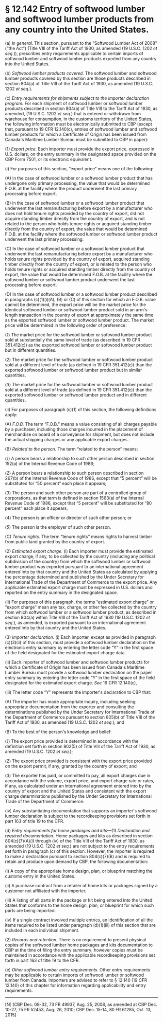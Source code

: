 # § 12.142   Entry of softwood lumber and softwood lumber products from any country into the United States.

(a) *In general.* This section, pursuant to the “Softwood Lumber Act of 2008” (“the Act”) (Title VIII of the Tariff Act of 1930, as amended (19 U.S.C. 1202 *et seq.*)), prescribes entry requirements applicable to certain imports of softwood lumber and softwood lumber products exported from any country into the United States.


(b) *Softwood lumber products covered.* The softwood lumber and softwood lumber products covered by this section are those products described in section 804(a) of Title VIII of the Tariff Act of 1930, as amended (19 U.S.C. 1202 *et seq.*).


(c) *Entry requirements for shipments subject to the importer declaration program.* For each shipment of softwood lumber or softwood lumber products described in section 804(a) of Title VIII to the Tariff Act of 1930, as amended, (19 U.S.C. 1202 *et seq.*) that is entered or withdrawn from warehouse for consumption, in the customs territory of the United States, the following information must be electronically submitted to CBP (except that, pursuant to 19 CFR 12.140(c), entries of softwood lumber and softwood lumber products for which a Certificate of Origin has been issued from Canada's Maritime Lumber Bureau must be submitted to CBP in paper):


(1) *Export price.* Each importer must provide the export price, expressed in U.S. dollars, on the entry summary in the designated space provided on the CBP Form 7501, or its electronic equivalent.


(i) For purposes of this section, “export price” means one of the following:


(A) In the case of softwood lumber or a softwood lumber product that has undergone only primary processing, the value that would be determined F.O.B. at the facility where the product underwent the last primary processing before export.


(B) In the case of softwood lumber or a softwood lumber product that underwent the last remanufacturing before export by a manufacturer who does not hold tenure rights provided by the country of export, did not acquire standing timber directly from the country of export, and is not related to the person who holds tenure rights or acquired standing timber directly from the country of export, the value that would be determined F.O.B. at the facility where the softwood lumber or softwood lumber product underwent the last primary processing.


(C) In the case of softwood lumber or a softwood lumber product that underwent the last remanufacturing before export by a manufacturer who holds tenure rights provided by the country of export, acquired standing timber directly from the country of export, or is related to the person who holds tenure rights or acquired standing timber directly from the country of export, the value that would be determined F.O.B. at the facility where the softwood lumber or softwood lumber product underwent the last processing before export.


(D) In the case of softwood lumber or a softwood lumber product described in paragraphs (c)(1)(i)(A), (B) or (C) of this section for which an F.O.B. value cannot be determined, the export price will be the market price for the identical softwood lumber or softwood lumber product sold in an arm's-length transaction in the country of export at approximately the same time as the exported softwood lumber or softwood lumber product. The market price will be determined in the following order of preference:


(*1*) The market price for the softwood lumber or softwood lumber product sold at substantially the same level of trade (as described in 19 CFR 351.412(c)) as the exported softwood lumber or softwood lumber product but in different quantities.


(*2*) The market price for the softwood lumber or softwood lumber product sold at a different level of trade (as defined in 19 CFR 351.412(c)) than the exported softwood lumber or softwood lumber product but in similar quantities.


(*3*) The market price for the softwood lumber or softwood lumber product sold at a different level of trade (as defined in 19 CFR 351.412(c)) than the exported softwood lumber or softwood lumber product and in different quantities.


(ii) For purposes of paragraph (c)(1) of this section, the following definitions apply:


(A) *F.O.B.* The term “F.O.B.” means a value consisting of all charges payable by a purchaser, including those charges incurred in the placement of merchandise on board of a conveyance for shipment, but does not include the actual shipping charges or any applicable export charges.


(B) *Related to the person.* The term “related to the person” means:


(*1*) A person bears a relationship to such other person described in section 152(a) of the Internal Revenue Code of 1986;


(*2*) A person bears a relationship to such person described in section 267(b) of the Internal Revenue Code of 1986, except that “5 percent” will be substituted for “50 percent” each place it appears;


(*3*) The person and such other person are part of a controlled group of corporations, as that term is defined in section 1563(a) of the Internal Revenue Code of 1986, except that “5 percent” will be substituted for “80 percent” each place it appears;


(*4*) The person is an officer or director of such other person; or


(*5*) The person is the employer of such other person.


(C) *Tenure rights.* The term “tenure rights” means rights to harvest timber from public land granted by the country of export.


(2) *Estimated export charge.* (i) Each importer must provide the estimated export charge, if any, to be collected by the country (including any political subdivision of the country) from which the softwood lumber or softwood lumber product was exported pursuant to an international agreement entered into by that country and the United States as calculated by applying the percentage determined and published by the Under Secretary for International Trade of the Department of Commerce to the export price. Any applicable estimated export charge must be expressed in U.S. dollars and reported on the entry summary in the designated space.


(ii) For purposes of this paragraph, the terms “estimated export charge” or “export charge” mean any tax, charge, or other fee collected by the country from which softwood lumber or a softwood lumber product, as described in section 804(a) within Title VIII of the Tariff Act of 1930 (19 U.S.C. 1202 *et seq.*), as amended, is exported pursuant to an international agreement entered into by that country and the United States.


(3) *Importer declaration.* (i) Each importer, except as provided in paragraph (c)(3)(ii) of this section, must provide a softwood lumber declaration on the electronic entry summary by entering the letter code “Y” in the first space of the field designated for the estimated export charge data.


(ii) Each importer of softwood lumber and softwood lumber products for which a Certificate of Origin has been issued from Canada's Maritime Lumber Bureau must provide a softwood lumber declaration on the paper entry summary by entering the letter code “Y” in the first space of the field designated for the estimated export charge. *See* 19 CFR 12.140(c),


(iii) The letter code “Y” represents the importer's declaration to CBP that:


(A) The importer has made appropriate inquiry, including seeking appropriate documentation from the exporter and consulting the determinations published by the Under Secretary for International Trade of the Department of Commerce pursuant to section 805(b) of Title VIII of the Tariff Act of 1930, as amended (19 U.S.C. 1202 *et seq.*); and


(B) To the best of the person's knowledge and belief:


(*1*) The export price provided is determined in accordance with the definition set forth in section 802(5) of Title VIII of the Tariff Act of 1930, as amended (19 U.S.C. 1202 *et seq.*);


(*2*) The export price provided is consistent with the export price provided on the export permit, if any, granted by the country of export; and


(*3*) The exporter has paid, or committed to pay, all export charges due in accordance with the volume, export price, and export charge rate or rates, if any, as calculated under an international agreement entered into by the country of export and the United States and consistent with the export charge determinations published by the Under Secretary for International Trade of the Department of Commerce.


(iv) Any substantiating documentation that supports an importer's softwood lumber declaration is subject to the recordkeeping provisions set forth in part 163 of title 19 to the CFR.


(d) *Entry requirements for home packages and kits*—(1) *Declaration and required documentation.* Home packages and kits as described in section 804(c)(7)(A)(i) through (iv) of the Title VIII of the Tariff Act of 1930, as amended (19 U.S.C. 1202 *et seq.*) are not subject to the entry requirements set forth in paragraph (c) of this section. However, the importer is required to make a declaration pursuant to section 804(c)(7)(B) and is required to retain and produce upon demand by CBP, the following documentation:


(i) A copy of the appropriate home design, plan, or blueprint matching the customs entry in the United States.


(ii) A purchase contract from a retailer of home kits or packages signed by a customer not affiliated with the importer.


(iii) A listing of all parts in the package or kit being entered into the United States that conforms to the home design, plan, or blueprint for which such parts are being imported.


(iv) If a single contract involved multiple entries, an identification of all the items required to be listed under paragraph (d)(1)(iii) of this section that are included in each individual shipment.


(2) *Records and retention.* There is no requirement to present physical copies of the softwood lumber home packages and kits documentation to CBP at the time of filing the entry summary; however copies must be maintained in accordance with the applicable recordkeeping provisions set forth in part 163 of title 19 to the CFR.


(e) *Other softwood lumber entry requirements.* Other entry requirements may be applicable to certain imports of softwood lumber or softwood lumber from Canada. Importers are advised to refer to § 12.140 (19 CFR 12.140) of this chapter for information regarding applicability and entry requirements.



---

[N] [CBP Dec. 08-32, 73 FR 49937, Aug. 25, 2008, as amended at CBP Dec. 10-27, 75 FR 52453, Aug. 26, 2010; CBP Dec. 15-14, 80 FR 61285, Oct. 13, 2015]




